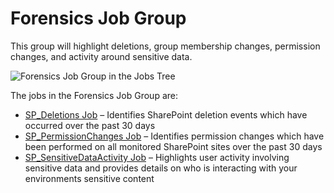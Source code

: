 # Forensics Job Group

This group will highlight deletions, group membership changes, permission changes, and activity
around sensitive data.

![Forensics Job Group in the Jobs Tree](/img/versioned_docs/accessanalyzer_11.6/accessanalyzer/solutions/sharepoint/activity/forensics/forensicsjobstree.webp)

The jobs in the Forensics Job Group are:

- [SP_Deletions Job](/docs/accessanalyzer/11.6/solutions/sharepoint/activity/forensics/sp_deletions.md)
  – Identifies SharePoint deletion events which have occurred over the past 30 days
- [SP_PermissionChanges Job](/docs/accessanalyzer/11.6/solutions/sharepoint/activity/forensics/sp_permissionchanges.md)
  – Identifies permission changes which have been performed on all monitored SharePoint sites over
  the past 30 days
- [SP_SensitiveDataActivity Job](/docs/accessanalyzer/11.6/solutions/sharepoint/activity/forensics/sp_sensitivedataactivity.md)
  – Highlights user activity involving sensitive data and provides details on who is interacting
  with your environments sensitive content
